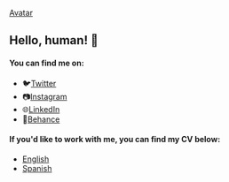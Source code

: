 [Avatar](https://raw.githubusercontent.com/lauranavas/lauranavas/main/me-oc.png)
## Hello, human! 👋

#### You can find me on:

- 🐦[Twitter](https://twitter.com/lauranavasc)
- 📷[Instagram](https://instagram.com/lauranavasc)
- 🌐[LinkedIn](https://www.linkedin.com/in/lauranavasv/)
- 🎨[Behance](https://behance.com/lauranavas)

#### If you'd like to work with me, you can find my CV below:

- [English](https://github.com/lauranavas/lauranavas/raw/f2733f41638f1578a0dae4ab03218a550d637b89/CV%20-%20Ana%20Laura%20Navas%20Ca%C3%B1as%20-%20EN.pdf)
- [Spanish](https://github.com/lauranavas/lauranavas/raw/f2733f41638f1578a0dae4ab03218a550d637b89/CV%20-%20Ana%20Laura%20Navas%20Ca%C3%B1as%20-%20ES.pdf)

